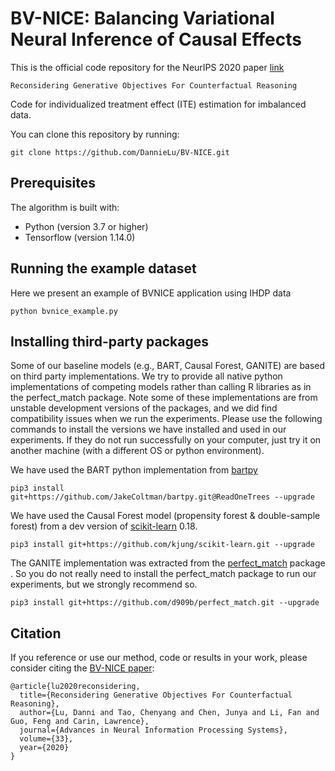 # BV-NICE: Balancing Variational Neural Inference of Causal Effects

This is the official code repository for the NeurIPS 2020 paper [link](https://proceedings.neurips.cc/paper/2020/file/f5cfbc876972bd0d031c8abc37344c28-Paper.pdf)

```
Reconsidering Generative Objectives For Counterfactual Reasoning
```

Code for individualized treatment effect (ITE) estimation for imbalanced data.

You can clone this repository by running: 

```
git clone https://github.com/DannieLu/BV-NICE.git
```

## Prerequisites

The algorithm is built with:

* Python (version 3.7 or higher)
* Tensorflow (version 1.14.0)

## Running the example dataset

Here we present an example of BVNICE application using IHDP data

```
python bvnice_example.py
```

## Installing third-party packages
Some of our baseline models (e.g., BART, Causal Forest, GANITE) are based on third party implementations. We try to provide all native python implementations of competing models rather than calling R libraries as in the perfect_match package. Note some of these implementations are from unstable development versions of the packages, and we did find compatibility issues when we run the experiments. Please use the following commands to install the versions we have installed and used in our experiments. If they do not run successfully on your computer, just try it on another machine (with a different OS or python environment). 

We have used the BART python implementation from [bartpy](https://github.com/JakeColtman/bartpy)
```
pip3 install git+https://github.com/JakeColtman/bartpy.git@ReadOneTrees --upgrade
```

We have used the Causal Forest model (propensity forest & double-sample forest) from a dev version of [scikit-learn](https://github.com/kjung/scikit-learn) 0.18.
```
pip3 install git+https://github.com/kjung/scikit-learn.git --upgrade
```

The GANITE implementation was extracted from the [perfect_match](https://github.com/d909b/perfect_match) package . So you do not really need to install the perfect_match package to run our experiments, but we strongly recommend so. 
```
pip3 install git+https://github.com/d909b/perfect_match.git --upgrade
```



## Citation

If you reference or use our method, code or results in your work, please consider citing the [BV-NICE paper](https://proceedings.neurips.cc/paper/2020/file/f5cfbc876972bd0d031c8abc37344c28-Paper.pdf):

```
@article{lu2020reconsidering,
  title={Reconsidering Generative Objectives For Counterfactual Reasoning},
  author={Lu, Danni and Tao, Chenyang and Chen, Junya and Li, Fan and Guo, Feng and Carin, Lawrence},
  journal={Advances in Neural Information Processing Systems},
  volume={33},
  year={2020}
}
```

